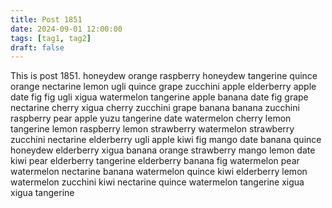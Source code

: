 ```yaml
---
title: Post 1851
date: 2024-09-01 12:00:00
tags: [tag1, tag2]
draft: false
---
```

This is post 1851.
honeydew
orange
raspberry
honeydew
tangerine
quince
orange
nectarine
lemon
ugli
quince
grape
zucchini
apple
elderberry
apple
date
fig
fig
ugli
xigua
watermelon
tangerine
apple
banana
date
fig
grape
nectarine
cherry
xigua
cherry
zucchini
grape
banana
banana
zucchini
raspberry
pear
apple
yuzu
tangerine
date
watermelon
cherry
lemon
tangerine
lemon
raspberry
lemon
strawberry
watermelon
strawberry
zucchini
nectarine
elderberry
ugli
apple
kiwi
fig
mango
date
banana
quince
honeydew
elderberry
xigua
banana
orange
strawberry
mango
lemon
date
kiwi
pear
elderberry
tangerine
elderberry
banana
fig
watermelon
pear
watermelon
nectarine
banana
watermelon
quince
kiwi
elderberry
lemon
watermelon
zucchini
kiwi
nectarine
quince
watermelon
tangerine
xigua
xigua
tangerine
